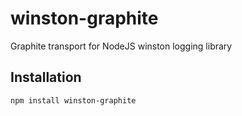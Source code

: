 # winston-graphite
Graphite transport for NodeJS winston logging library

## Installation
``` npm install winston-graphite ```
